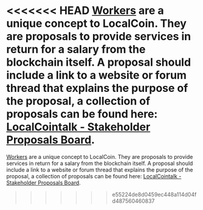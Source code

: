 <<<<<<< HEAD
[Workers](introduction/workers) are a unique concept to LocalCoin. They are proposals to provide services in return for a salary from the blockchain itself. A proposal should include a link to a website or forum thread that explains the purpose of the proposal, a collection of proposals can be found here: [LocalCointalk - Stakeholder Proposals Board](https://localcointalk.org/index.php/board,75.0.html).
=======
[Workers](introduction/workers) are a unique concept to LocalCoin. They are proposals to provide services in return for a salary from the blockchain itself. A proposal should include a link to a website or forum thread that explains the purpose of the proposal, a collection of proposals can be found here: [LocalCointalk - Stakeholder Proposals Board](https://bocalcointalk.org/index.php/board,75.0.html).
>>>>>>> e55224de8d0459ec448a114d04fd487560460837
